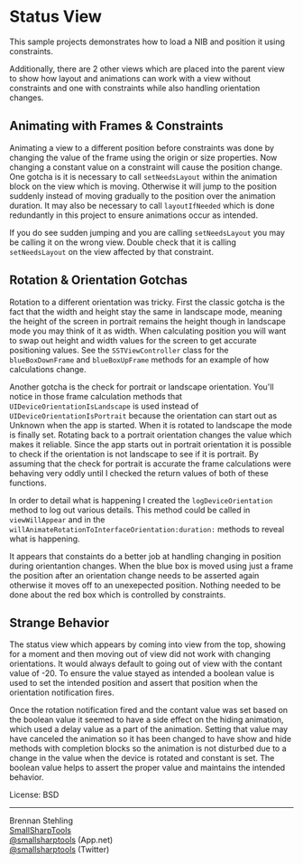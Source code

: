 Status View
===========

This sample projects demonstrates how to load a NIB and position it using constraints.

Additionally, there are 2 other views which are placed into the parent view to show
how layout and animations can work with a view without constraints and one with
constraints while also handling orientation changes.

## Animating with Frames & Constraints

Animating a view to a different position before constraints was done by changing
the value of the frame using the origin or size properties. Now changing a
constant value on a constraint will cause the position change. One gotcha is
it is necessary to call ```setNeedsLayout``` within the animation block on the view
which is moving. Otherwise it will jump to the position suddenly instead of
moving gradually to the position over the animation duration. It may also be necessary
to call ```layoutIfNeeded``` which is done redundantly in this project to ensure
animations occur as intended.

If you do see sudden jumping and you are calling ```setNeedsLayout``` you may be
calling it on the wrong view. Double check that it is calling ```setNeedsLayout``` 
on the view affected by that constraint.

## Rotation & Orientation Gotchas

Rotation to a different orientation was tricky. First the classic gotcha
is the fact that the width and height stay the same in landscape mode, 
meaning the height of the screen in portrait remains the height though
in landscape mode you may think of it as width. When calculating
position you will want to swap out height and width values for the screen
to get accurate positioning values. See the ```SSTViewController``` class for
the ```blueBoxDownFrame``` and ```blueBoxUpFrame``` methods for an example of how
calculations change.

Another gotcha is the check for portrait or landscape orientation. You'll
notice in those frame calculation methods that ```UIDeviceOrientationIsLandscape```
is used instead of ```UIDeviceOrientationIsPortrait``` because the orientation
can start out as Unknown when the app is started. When it is rotated to 
landscape the mode is finally set. Rotating back to a portrait orientation
changes the value which makes it reliable. Since the app starts out in
portrait orientation it is possible to check if the orientation is not
landscape to see if it is portrait. By assuming that the check for
portrait is accurate the frame calculations were behaving very oddly
until I checked the return values of both of these functions.

In order to detail what is happening I created the ```logDeviceOrientation```
method to log out various details. This method could be called in
```viewWillAppear``` and in the ```willAnimateRotationToInterfaceOrientation:duration:```
methods to reveal what is happening.

It appears that constaints do a better job at handling changing in position during
orientantion changes. When the blue box is moved using just a frame the position
after an orientation change needs to be asserted again otherwise it moves off to
an unexepected position. Nothing needed to be done about the red box which is
controlled by constraints.

## Strange Behavior

The status view which appears by coming into view from the top, showing for a moment
and then moving out of view did not work with changing orientations. It would always
default to going out of view with the contant value of -20. To ensure the value stayed
as intended a boolean value is used to set the intended position and assert that position
when the orientation notification fires.

Once the rotation notification fired and the contant value was set based on the boolean
value it seemed to have a side effect on the hiding animation, which used a delay value
as a part of the animation. Setting that value may have canceled the animation so it has
been changed to have show and hide methods with completion blocks so the animation is not
disturbed due to a change in the value when the device is rotated and constant is set.
The boolean value helps to assert the proper value and maintains the intended behavior.

License: BSD  

------

Brennan Stehling  
[SmallSharpTools](http://www.smallsharptools.com/)  
[@smallsharptools](https://alpha.app.net/smallsharptools) (App.net)  
[@smallsharptools](https://twitter.com/smallsharptools) (Twitter)  
